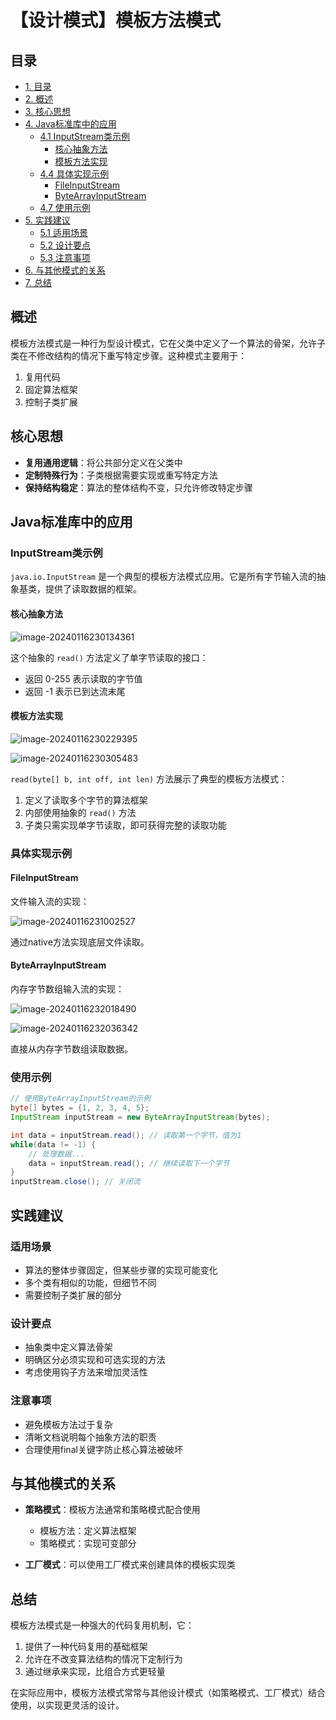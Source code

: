 # 【设计模式】模板方法模式

## 目录
- [1. 目录](#目录)
- [2. 概述](#概述)
- [3. 核心思想](#核心思想)
- [4. Java标准库中的应用](#java标准库中的应用)
    - [4.1 InputStream类示例](#inputstream类示例)
        - [    核心抽象方法](#核心抽象方法)
        - [    模板方法实现](#模板方法实现)
    - [4.4 具体实现示例](#具体实现示例)
        - [    FileInputStream](#fileinputstream)
        - [    ByteArrayInputStream](#bytearrayinputstream)
    - [4.7 使用示例](#使用示例)
- [5. 实践建议](#实践建议)
    - [5.1 适用场景](#适用场景)
    - [5.2 设计要点](#设计要点)
    - [5.3 注意事项](#注意事项)
- [6. 与其他模式的关系](#与其他模式的关系)
- [7. 总结](#总结)



## 概述

模板方法模式是一种行为型设计模式，它在父类中定义了一个算法的骨架，允许子类在不修改结构的情况下重写特定步骤。这种模式主要用于：
1. 复用代码
2. 固定算法框架
3. 控制子类扩展

## 核心思想

- **复用通用逻辑**：将公共部分定义在父类中
- **定制特殊行为**：子类根据需要实现或重写特定方法
- **保持结构稳定**：算法的整体结构不变，只允许修改特定步骤

## Java标准库中的应用

### InputStream类示例

`java.io.InputStream` 是一个典型的模板方法模式应用。它是所有字节输入流的抽象基类，提供了读取数据的框架。

#### 核心抽象方法

![image-20240116230134361](./imgs/image-20240116230134361.png)

这个抽象的 `read()` 方法定义了单字节读取的接口：
- 返回 0-255 表示读取的字节值
- 返回 -1 表示已到达流末尾

#### 模板方法实现

![image-20240116230229395](./imgs/image-20240116230229395.png)

![image-20240116230305483](./imgs/image-20240116230305483.png)

`read(byte[] b, int off, int len)` 方法展示了典型的模板方法模式：
1. 定义了读取多个字节的算法框架
2. 内部使用抽象的 `read()` 方法
3. 子类只需实现单字节读取，即可获得完整的读取功能

### 具体实现示例

#### FileInputStream

文件输入流的实现：

![image-20240116231002527](./imgs/image-20240116231002527.png)

通过native方法实现底层文件读取。

#### ByteArrayInputStream

内存字节数组输入流的实现：

![image-20240116232018490](./imgs/image-20240116232018490.png)

![image-20240116232036342](./imgs/image-20240116232036342.png)

直接从内存字节数组读取数据。

### 使用示例

```java
// 使用ByteArrayInputStream的示例
byte[] bytes = {1, 2, 3, 4, 5};
InputStream inputStream = new ByteArrayInputStream(bytes);

int data = inputStream.read(); // 读取第一个字节，值为1
while(data != -1) {
    // 处理数据...
    data = inputStream.read(); // 继续读取下一个字节
}
inputStream.close(); // 关闭流
```

## 实践建议

### 适用场景
- 算法的整体步骤固定，但某些步骤的实现可能变化
- 多个类有相似的功能，但细节不同
- 需要控制子类扩展的部分

### 设计要点
- 抽象类中定义算法骨架
- 明确区分必须实现和可选实现的方法
- 考虑使用钩子方法来增加灵活性

### 注意事项
- 避免模板方法过于复杂
- 清晰文档说明每个抽象方法的职责
- 合理使用final关键字防止核心算法被破坏

## 与其他模式的关系

- **策略模式**：模板方法通常和策略模式配合使用
  - 模板方法：定义算法框架
  - 策略模式：实现可变部分

- **工厂模式**：可以使用工厂模式来创建具体的模板实现类

## 总结

模板方法模式是一种强大的代码复用机制，它：
1. 提供了一种代码复用的基础框架
2. 允许在不改变算法结构的情况下定制行为
3. 通过继承来实现，比组合方式更轻量

在实际应用中，模板方法模式常常与其他设计模式（如策略模式、工厂模式）结合使用，以实现更灵活的设计。
